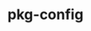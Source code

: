 ---
title: "pkg-config"
layout: cache
categories: [package, develop]
meta: {"compilers": ["gcc@11.4.0", "gcc@13.2.0"], "num_specs": 13, "num_specs_by_stack": {"e4s": 1, "root": 13}, "oss": ["ubuntu22.04", "ubuntu24.04"], "platforms": ["linux"], "stacks": ["e4s", "root"], "targets": ["x86_64_v3"], "versions": ["0.29.2"]}
spec_details: [{"compiler": "gcc@13.2.0", "hash": "6noyhkhc75s47v53m2h7jeqc3xnyqx47", "os": "ubuntu24.04", "platform": "linux", "size": "-", "stacks": ["root"], "target": "x86_64_v3", "variants": ["build_system=autotools", "+internal_glib"], "versions": ["0.29.2"]}, {"compiler": "gcc@13.2.0", "hash": "bsawndbs2mzynhhbrhe2l3lsymmjm4ld", "os": "ubuntu24.04", "platform": "linux", "size": "-", "stacks": ["root"], "target": "x86_64_v3", "variants": ["build_system=autotools", "+internal_glib"], "versions": ["0.29.2"]}, {"compiler": "gcc@11.4.0", "hash": "eo7mlfh4hbuv5rn3ezfch24hegdxx52l", "os": "ubuntu22.04", "platform": "linux", "size": "-", "stacks": ["root"], "target": "x86_64_v3", "variants": ["build_system=autotools", "+internal_glib"], "versions": ["0.29.2"]}, {"compiler": "gcc@11.4.0", "hash": "gqyurt3byj6vyd6uhtjmy7dtsvzefgoz", "os": "ubuntu22.04", "platform": "linux", "size": "-", "stacks": ["root"], "target": "x86_64_v3", "variants": ["build_system=autotools", "+internal_glib"], "versions": ["0.29.2"]}, {"compiler": "gcc@11.4.0", "hash": "i6msvxryekymxep75covup4qadkyon5r", "os": "ubuntu22.04", "platform": "linux", "size": "-", "stacks": ["root"], "target": "x86_64_v3", "variants": ["build_system=autotools", "+internal_glib"], "versions": ["0.29.2"]}, {"compiler": "gcc@11.4.0", "hash": "il7adrfqx6tpeuxpevxvflfkb5zgciii", "os": "ubuntu22.04", "platform": "linux", "size": "-", "stacks": ["root"], "target": "x86_64_v3", "variants": ["build_system=autotools", "+internal_glib"], "versions": ["0.29.2"]}, {"compiler": "gcc@11.4.0", "hash": "j3gcnnve524f5jvsxjmvnmh5pmtwu2y5", "os": "ubuntu22.04", "platform": "linux", "size": "-", "stacks": ["root"], "target": "x86_64_v3", "variants": ["build_system=autotools", "+internal_glib"], "versions": ["0.29.2"]}, {"compiler": "gcc@13.2.0", "hash": "jp5elk54vggqtjwtht7d75bhqvznox6j", "os": "ubuntu24.04", "platform": "linux", "size": "-", "stacks": ["root"], "target": "x86_64_v3", "variants": ["build_system=autotools", "+internal_glib"], "versions": ["0.29.2"]}, {"compiler": "gcc@11.4.0", "hash": "kr4tl5cmviuincrbio57mg2msgdmrtza", "os": "ubuntu22.04", "platform": "linux", "size": "-", "stacks": ["root"], "target": "x86_64_v3", "variants": ["build_system=autotools", "+internal_glib"], "versions": ["0.29.2"]}, {"compiler": "gcc@11.4.0", "hash": "narlh3gghenyv37sfsuxhllnx4bonyb6", "os": "ubuntu22.04", "platform": "linux", "size": "-", "stacks": ["root"], "target": "x86_64_v3", "variants": ["build_system=autotools", "+internal_glib"], "versions": ["0.29.2"]}, {"compiler": "gcc@11.4.0", "hash": "ncy7jkdtwyjzpzfyyqh23utywz5dxwcn", "os": "ubuntu22.04", "platform": "linux", "size": "-", "stacks": ["root"], "target": "x86_64_v3", "variants": ["build_system=autotools", "+internal_glib"], "versions": ["0.29.2"]}, {"compiler": "gcc@11.4.0", "hash": "ptzqao2lmc2ser3upgb2tzsadmha6yj6", "os": "ubuntu22.04", "platform": "linux", "size": "-", "stacks": ["e4s", "root"], "target": "x86_64_v3", "variants": ["build_system=autotools", "+internal_glib"], "versions": ["0.29.2"]}, {"compiler": "gcc@13.2.0", "hash": "yalcuxf2grnwdqtj3vyje2jzjm54bqfu", "os": "ubuntu24.04", "platform": "linux", "size": "-", "stacks": ["root"], "target": "x86_64_v3", "variants": ["build_system=autotools", "+internal_glib"], "versions": ["0.29.2"]}]
---